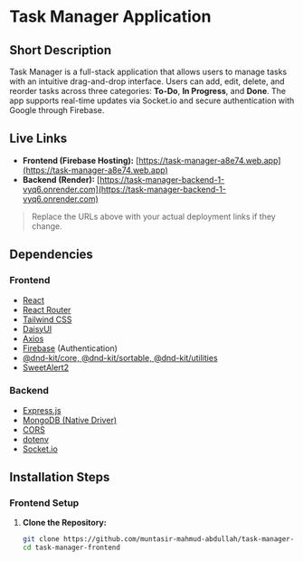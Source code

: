 # Task Manager Application

## Short Description
Task Manager is a full-stack application that allows users to manage tasks with an intuitive drag-and-drop interface. Users can add, edit, delete, and reorder tasks across three categories: **To-Do**, **In Progress**, and **Done**. The app supports real-time updates via Socket.io and secure authentication with Google through Firebase.

## Live Links
- **Frontend (Firebase Hosting):** [https://task-manager-a8e74.web.app](https://task-manager-a8e74.web.app)
- **Backend (Render):** [https://task-manager-backend-1-vyq6.onrender.com](https://task-manager-backend-1-vyq6.onrender.com)

> Replace the URLs above with your actual deployment links if they change.

## Dependencies

### Frontend
- [React](https://reactjs.org/)
- [React Router](https://reactrouter.com/)
- [Tailwind CSS](https://tailwindcss.com/)
- [DaisyUI](https://daisyui.com/)
- [Axios](https://github.com/axios/axios)
- [Firebase](https://firebase.google.com/) (Authentication)
- [@dnd-kit/core, @dnd-kit/sortable, @dnd-kit/utilities](https://docs.dndkit.com/)
- [SweetAlert2](https://sweetalert2.github.io/)

### Backend
- [Express.js](https://expressjs.com/)
- [MongoDB (Native Driver)](https://www.npmjs.com/package/mongodb)
- [CORS](https://www.npmjs.com/package/cors)
- [dotenv](https://www.npmjs.com/package/dotenv)
- [Socket.io](https://socket.io/)

## Installation Steps

### Frontend Setup

1. **Clone the Repository:**
   ```bash
   git clone https://github.com/muntasir-mahmud-abdullah/task-manager-frontend.git
   cd task-manager-frontend
